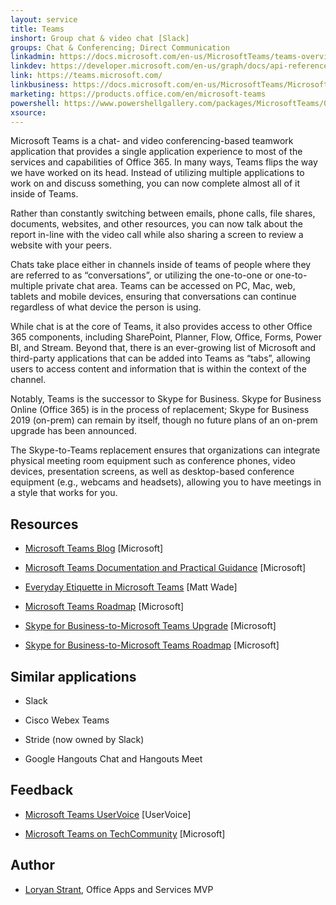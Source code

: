 ```yaml
---
layout: service
title: Teams
inshort: Group chat & video chat [Slack]
groups: Chat & Conferencing; Direct Communication
linkadmin: https://docs.microsoft.com/en-us/MicrosoftTeams/teams-overview
linkdev: https://developer.microsoft.com/en-us/graph/docs/api-reference/beta/resources/teams_api_overview
link: https://teams.microsoft.com/
linkbusiness: https://docs.microsoft.com/en-us/MicrosoftTeams/Microsoft-Teams
marketing: https://products.office.com/en/microsoft-teams     
powershell: https://www.powershellgallery.com/packages/MicrosoftTeams/0.9.0
xsource: 
--- 
```


Microsoft Teams is a chat- and video conferencing-based teamwork application that provides a single application experience to most of the services and capabilities of Office 365. In many ways, Teams flips the way we have worked on its head. Instead of utilizing multiple applications to work on and discuss something, you can now complete almost all of it inside of Teams. 

Rather than constantly switching between emails, phone calls, file shares, documents, websites, and other resources, you can now talk about the report in-line with the video call while also sharing a screen to review a website with your peers.

Chats take place either in channels inside of teams of people where they are referred to as “conversations”, or utilizing the one-to-one or one-to-multiple private chat area. Teams can be accessed on PC, Mac, web, tablets and mobile devices, ensuring that conversations can continue regardless of what device the person is using.

While chat is at the core of Teams, it also provides access to other Office 365 components, including SharePoint, Planner, Flow, Office, Forms, Power BI, and Stream. Beyond that, there is an ever-growing list of Microsoft and third-party applications that can be added into Teams as “tabs”, allowing users to access content and information that is within the context of the channel.

Notably, Teams is the successor to Skype for Business. Skype for Business Online (Office 365) is in the process of replacement; Skype for Business 2019 (on-prem) can remain by itself, though no future plans of an on-prem upgrade has been announced. 

The Skype-to-Teams replacement ensures that organizations can integrate physical meeting room equipment such as conference phones, video devices, presentation screens, as well as desktop-based conference equipment (e.g., webcams and headsets), allowing you to have meetings in a style that works for you. 


Resources
---------

-   [Microsoft Teams Blog](https://www.microsoft.com/en-us/microsoft-365/blog/microsoft-teams/)
    \[Microsoft\]

-   [Microsoft Teams Documentation and Practical Guidance](https://docs.microsoft.com/en-au/MicrosoftTeams/Microsoft-Teams)
    \[Microsoft\]

-   [Everyday Etiquette in Microsoft Teams](https://jum.to/TeamsEtiquette)
    \[Matt Wade\]

-   [Microsoft Teams Roadmap](https://www.microsoft.com/en-us/microsoft-365/roadmap?filters=&searchterms=teams)
    \[Microsoft\]

-   [Skype for Business-to-Microsoft Teams Upgrade](https://aka.ms/SkypeToTeams-home)
    \[Microsoft\] 

-   [Skype for Business-to-Microsoft Teams Roadmap](https://skypeandteams.blob.core.windows.net/artefacts/Skype%20for%20Business%20to%20Teams%20Capabilities%20Roadmap.pdf)
    \[Microsoft\] 

Similar applications
---------

-   Slack

-   Cisco Webex Teams

-   Stride (now owned by Slack)

-   Google Hangouts Chat and Hangouts Meet

Feedback
---------

-   [Microsoft Teams UserVoice](https://microsoftteams.uservoice.com/forums/555103-public)
    \[UserVoice\]
    
-   [Microsoft Teams on TechCommunity](https://techcommunity.microsoft.com/t5/Microsoft-Teams/ct-p/MicrosoftTeams)
    \[Microsoft\]
    
Author
---------

-   [Loryan Strant](https://twitter.com/LoryanStrant), Office Apps and Services MVP




